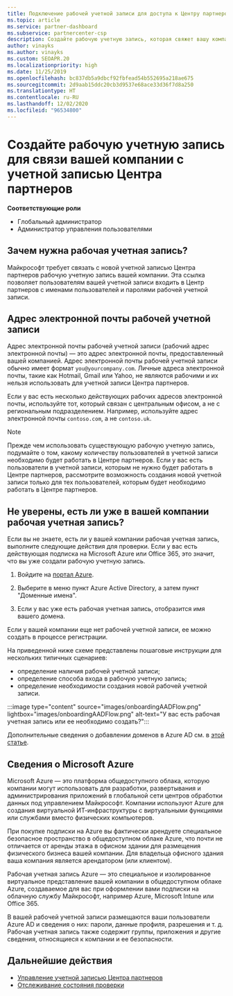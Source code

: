 ```yaml
---
title: Подключение рабочей учетной записи для доступа к Центру партнеров
ms.topic: article
ms.service: partner-dashboard
ms.subservice: partnercenter-csp
description: Создайте рабочую учетную запись, которая свяжет вашу компанию с учетной записью Центра партнеров. Это позволит предоставить доступ к Центру партнеров сотрудникам вашей организации.
author: vinayks
ms.author: vinayks
ms.custom: SEOAPR.20
ms.localizationpriority: high
ms.date: 11/25/2019
ms.openlocfilehash: bc837db5a9dbcf92fbfead54b552695a218ae675
ms.sourcegitcommit: 2d9aab15ddc20cb3d9537e68ace33d36f7d8a250
ms.translationtype: HT
ms.contentlocale: ru-RU
ms.lasthandoff: 12/02/2020
ms.locfileid: "96534800"
---
```

# <a name="create-a-work-account-that-links-your-company-to-your-partner-center-account"></a>Создайте рабочую учетную запись для связи вашей компании с учетной записью Центра партнеров

**Соответствующие роли**

- Глобальный администратор
- Администратор управления пользователями

## <a name="why-you-need-a-work-account"></a>Зачем нужна рабочая учетная запись?

Майкрософт требует связать с новой учетной записью Центра партнеров рабочую учетную запись вашей компании. Эта ссылка позволяет пользователям вашей учетной записи входить в Центр партнеров с именами пользователей и паролями рабочей учетной записи.

## <a name="the-work-account-email-address"></a>Адрес электронной почты рабочей учетной записи

Адрес электронной почты рабочей учетной записи (рабочий адрес электронной почты) — это адрес электронной почты, предоставленный вашей компанией. Адрес электронной почты рабочей учетной записи обычно имеет формат `you@yourcompany.com`. Личные адреса электронной почты, такие как Hotmail, Gmail или Yahoo, не являются рабочими и их нельзя использовать для учетной записи Центра партнеров.

Если у вас есть несколько действующих рабочих адресов электронной почты, используйте тот, который связан с центральным офисом, а не с региональным подразделением. Например, используйте адрес электронной почты `contoso.com`, а не `contoso.uk`.

> [!NOTE]  
> Прежде чем использовать существующую рабочую учетную запись, подумайте о том, какому количеству пользователей в учетной записи необходимо будет работать в Центре партнеров. Если у вас есть пользователи в учетной записи, которым не нужно будет работать в Центре партнеров, рассмотрите возможность создания новой учетной записи только для тех пользователей, которым будет необходимо работать в Центре партнеров.

## <a name="not-sure-if-your-company-already-has-a-work-account"></a>Не уверены, есть ли уже в вашей компании рабочая учетная запись?

Если вы не знаете, есть ли у вашей компании рабочая учетная запись, выполните следующие действия для проверки. Если у вас есть действующая подписка на Microsoft Azure или Office 365, это значит, что вы уже создали рабочую учетную запись.

1. Войдите на [портал Azure](https://portal.azure.com).

2. Выберите в меню пункт Azure Active Directory, а затем пункт "Доменные имена".

3. Если у вас уже есть рабочая учетная запись, отобразится имя вашего домена.

Если у вашей компании еще нет рабочей учетной записи, ее можно создать в процессе регистрации.

На приведенной ниже схеме представлены пошаговые инструкции для нескольких типичных сценариев:

- определение наличия рабочей учетной записи;
- определение способа входа в рабочую учетную запись;
- определение необходимости создания новой рабочей учетной записи.

:::image type="content" source="images/onboardingAADFlow.png" lightbox="images/onboardingAADFlow.png" alt-text="У вас есть рабочая учетная запись или ее необходимо создать?":::

Дополнительные сведения о добавлении доменов в Azure AD см. в [этой статье](/azure/active-directory/active-directory-add-domain).

## <a name="about-microsoft-azure"></a>Сведения о Microsoft Azure

Microsoft Azure — это платформа общедоступного облака, которую компании могут использовать для разработки, развертывания и администрирования приложений в глобальной сети центров обработки данных под управлением Майкрософт. Компании используют Azure для создания виртуальной ИТ-инфраструктуры с виртуальными функциями или службами вместо физических компьютеров.

При покупке подписки на Azure вы фактически арендуете специальное безопасное пространство в общедоступном облаке Azure, что почти не отличается от аренды этажа в офисном здании для размещения физического бизнеса вашей компании. Для владельца офисного здания ваша компания является арендатором (или клиентом).

Рабочая учетная запись Azure — это специальное и изолированное виртуальное представление вашей компании в общедоступном облаке Azure, создаваемое для вас при оформлении вами подписки на облачную службу Майкрософт, например Azure, Microsoft Intune или Office 365.

В вашей рабочей учетной записи размещаются ваши пользователи Azure AD и сведения о них: пароли, данные профиля, разрешения и т. д. Рабочая учетная запись также содержит группы, приложения и другие сведения, относящиеся к компании и ее безопасности.

## <a name="next-steps"></a>Дальнейшие действия

- [Управление учетной записью Центра партнеров](partner-center-account-setup.md)
- [Отслеживание состояния проверки](verification-responses.md)